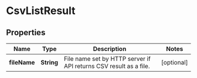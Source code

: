 # CsvListResult

## Properties
Name | Type | Description | Notes
------------ | ------------- | ------------- | -------------
**fileName** | **String** | File name set by HTTP server if API  returns CSV result as a file. |  [optional]

